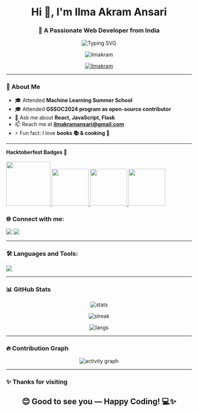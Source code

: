 <h1 align="center">Hi 👋, I'm Ilma Akram Ansari</h1>
<h3 align="center">🚀 A Passionate Web Developer from India</h3>

<p align="center">
  <img src="https://readme-typing-svg.herokuapp.com?font=Fira+Code&size=24&duration=3000&pause=1000&color=F75C7E&center=true&vCenter=true&width=500&lines=Machine+Learning+Developer;AI+%7C+NLP+Enthusiast;Full+Stack+Developer;Problem+Solver+%F0%9F%92%AA;Always+Learning+New+Things+%F0%9F%8E%93" alt="Typing SVG" />
</p>

<p align="center"> 
  <img src="https://komarev.com/ghpvc/?username=ilmakram&label=Profile%20views&color=0e75b6&style=flat" alt="ilmakram" /> 
</p>

<p align="center"> 
  <a href="https://github.com/ryo-ma/github-profile-trophy">
    <img src="https://github-profile-trophy.vercel.app/?username=ilmakram&theme=radical&no-frame=true&margin-w=15" alt="ilmakram" />
  </a> 
</p>

---

### 🌟 About Me  
- 🎓 Attended **Machine Learning Summer School**
- 🎓 Attended **GSSOC2024 program as open-source contributor**
- 💬 Ask me about **React, JavaScript, Flask**  
- 📫 Reach me at **ilmakramansari@gmail.com**  
- ⚡ Fun fact: I love **books 📚 & cooking 🍳**  
  
---
<summary><b>Hacktoberfest Badges 🎃</b></summary><br>
<div style="display:flex; align-items:center; gap: 10px;" align="center">
  <a href="https://hacktoberfest.com/">
    <img src="https://github.com/Hacktoberfest/hacktoberfest-2020/blob/master/app/assets/images/HF-full-logo.svg" width="120px" height="120px" />
    <img src="https://github.com/Ilmakram/hacktoberfest/blob/main/h1.webp" width="100px" height="100px" />
    <img src="https://github.com/Ilmakram/hacktoberfest/blob/main/h2.webp" width="100px" height="100px" />
    <img src="https://github.com/Ilmakram/hacktoberfest/blob/main/h3.webp" width="100px" height="100px" />
  </a>
</div>


<h3 align="left">🌐 Connect with me:</h3>
<p align="left">
  <a href="https://www.linkedin.com/in/ilma-akram-ansari-306b78266/"><img src="https://img.shields.io/badge/-Ilma%20Ansari-blue?style=for-the-badge&logo=Linkedin&logoColor=white"/></a>
  <a href="mailto:ilmakramansari@gmail.com"><img src="https://img.shields.io/badge/-Email%20Me-red?style=for-the-badge&logo=gmail&logoColor=white"/></a>
</p>

---

<h3 align="left">🛠️ Languages and Tools:</h3>
<p align="left"> 
  <img src="https://skillicons.dev/icons?i=python,java,js,react,nodejs,express,mongodb,mysql,html,css,bootstrap,sass,vue,git,postman,hadoop,pandas&perline=8" />
</p>

---

### 📊 GitHub Stats  

<p align="center">
  <img src="https://github-readme-stats.vercel.app/api?username=ilmakram&show_icons=true&theme=radical" alt="stats" />
</p>

<p align="center">
  <img src="https://github-readme-streak-stats.herokuapp.com/?user=ilmakram&theme=radical" alt="streak" />
</p>

<p align="center">
  <img src="https://github-readme-stats.vercel.app/api/top-langs?username=ilmakram&show_icons=true&layout=compact&theme=radical" alt="langs" />
</p>



---

### 🔥 Contribution Graph  
<p align="center">
  <img src="https://github-readme-activity-graph.vercel.app/graph?username=ilmakram&theme=react-dark&hide_border=true&area=true" alt="activity graph"/>
</p>

---

### ✨ Thanks for visiting

<h2 align="center">😊 Good to see you — Happy Coding! 💻✨</h2>

